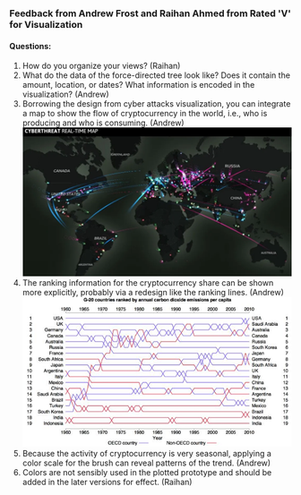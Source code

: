 ### Feedback from Andrew Frost and Raihan Ahmed from Rated 'V' for Visualization


#### Questions:
1. How do you organize your views? (Raihan)
2. What do the data of the force-directed tree look like? Does it contain the amount, location, or dates? What information is encoded in the visualization?  (Andrew)
3. Borrowing the design from cyber attacks visualization, you can integrate a map to show the flow of cryptocurrency in the world, i.e., who is producing and who is consuming.  (Andrew)
    ![](assets/cyberattacks.webp)
4. The ranking information for the cryptocurrency share can be shown more explicitly, probably via a redesign like the ranking lines. (Andrew)
    ![](assets/ranking%20lines.jpg)
5. Because the activity of cryptocurrency is very seasonal, applying a color scale for the brush can reveal patterns of the trend. (Andrew)
6. Colors are not sensibly used in the plotted prototype and should be added in the later versions for effect. (Raihan)
